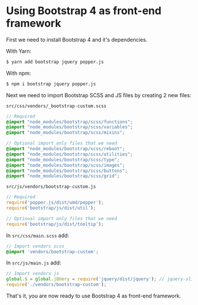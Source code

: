 # Using Bootstrap 4 as front-end framework

First we need to install Bootstrap 4 and it's dependencies.

With Yarn:
```sh
$ yarn add bootstrap jquery popper.js
```

With npm:
```sh
$ npm i bootstrap jquery popper.js
```

Next we need to import Bootstrap SCSS and JS files by creating 2 new files:

`src/css/vendors/_bootstrap-custom.scss`
```scss
// Required
@import "node_modules/bootstrap/scss/functions";
@import "node_modules/bootstrap/scss/variables";
@import "node_modules/bootstrap/scss/mixins";

// Optional import only files that we need
@import "node_modules/bootstrap/scss/reboot";
@import "node_modules/bootstrap/scss/utilities";
@import "node_modules/bootstrap/scss/type";
@import "node_modules/bootstrap/scss/images";
@import "node_modules/bootstrap/scss/buttons";
@import "node_modules/bootstrap/scss/grid";
```

`src/js/vendors/bootstrap-custom.js`
```js
// Required
require('popper.js/dist/umd/popper');
require('bootstrap/js/dist/util');

// Optional import only files that we need
require('bootstrap/js/dist/tooltip');
```

In `src/css/main.scss` add:
```scss
// Import vendors scss
@import 'vendors/bootstrap-custom';
```

In `src/js/main.js` add:
```js
// Import vendors js
global.$ = global.jQUery = require('jquery/dist/jquery'); // jquery-slim won't work with bootstrap - 16.09.2019
require('./vendors/bootstrap-custom');
```

That's it, you are now ready to use Bootstrap 4 as front-end framework.
